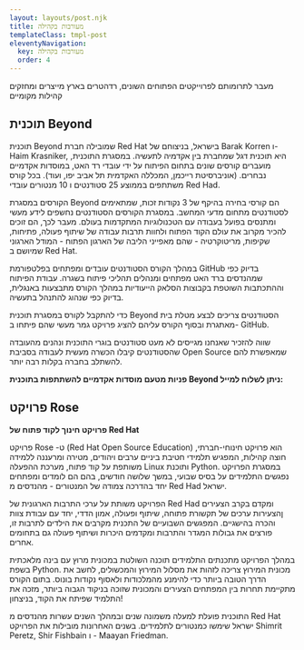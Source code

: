 ```yaml
---
layout: layouts/post.njk
title: מעורבות בקהילה
templateClass: tmpl-post
eleventyNavigation:
  key: מעורבות בקהילה
  order: 4
---
```


מעבר לתרומותם לפרוייקטים הפתוחים השונים, רדהטרים בארץ מייצרים ומחזקים קהילות מקומיים

## תוכנית Beyond

תוכנית Beyond שמובילה חברת Red Hat בישראל, בניצוחם של Barak Korren ו- Haim Krasniker, היא תוכנית דגל שמחברת בין אקדמיה לתעשיה. במסגרת התוכנית, מועברים קורסים שונים בתחום הפיתוח על ידי עובדי רד האט,  במוסדות אקדמיים נבחרים. (אוניברסיטת רייכמן, המכללה האקדמית תל אביב יפו, ועוד). בכל קורס משתתפים בממוצע 25 סטודנטים ו 10 מנטורים עובדי Red Had.

הקורסים במסגרת Beyond הם קורסי בחירה בהיקף של 3 נקודות זכות, שמתאימים לסטודנטים מתחום מדעי המחשב. במסגרת הקורסים הסטודנטים נחשפים לידע מעשי ומתנסים בפועל בעבודה עם הטכנולוגיות המתקדמות בעולם. מעבר לכך, הם זוכים להכיר מקרוב את עולם הקוד הפתוח ולחוות תרבות עבודה של שיתוף פעולה, פתיחות, שקיפות, מריטוקרטיה - שהם מאפייני הליבה של הארגון הפתוח - המודל הארגוני  שמיושם ב Red Hat.


במהלך הקורס הסטודנטים עובדים ומפתחים בפלטפורמת GitHub בדיוק כפי שמהנדסים ברד האט מפתחים ומנהלים תהליכי פיתוח בשגרה. עבודת הפיתוח וההתכתבות השוטפת בקבוצות הסלאק הייעודיות במהלך הקורס מתבצעות באנגלית, בדיוק כפי שנהוג להתנהל בתעשיה.

כדי להתקבל לקורס במסגרת תוכנית Beyond הסטודנטים צריכים לבצע מטלת בית מאתגרת ובסוף הקורס עליהם להציג פרויקט גמר מעשי שהם פיתחו ב- GitHub. 

שווה להזכיר שאנחנו מגייסים לא מעט סטודנטים בוגרי התוכנית ונהנים מהעובדה שהסטודנטים קיבלו הכשרה מעשית לעבודה בסביבת Open Source שמאפשרת להם להשתלב בחברה בקלות רבה יותר.

**פניות מטעם מוסדות אקדמיים להשתתפות בתוכנית Beyond ניתן לשלוח למייל:**

## פרויקט Rose

**פרויקט חינוך לקוד פתוח של Red Hat**   

פרויקט Rose -ט (Red Hat Open Source Education) הוא פרויקט חינוחי-חברתי, חוצה קהילות, המפגיש תלמידי חטיבת ביניים ערבים ויהודים, מטירה ומרעננה ללמידה משותפת על קוד פתוח, מערכת ההפעלה Linux ותוכנת Python. במסגרת הפרויקט נפגשים התלמידים על בסיס שבועי, במשך שלושה חודשים, בהם הם לומדים ומפתחים יחד בהדרכה צמודה של המנטורים -  מהנדסים מ Red Had ישראל.

הפרויקט משותת על ערכי התרבות הארגונית של Red Had ומקדם בקרב הצעירים ןהצעירות ערכים של תקשורת פתוחה, שיתוף ופעולה, אמון הדדי, יחד עם עבודת צוות והכרה בהישגיים. המפגשים השבועיים של התכנית מקרבים את הילדים לתרבות זו, פורצים את גבולות המגדר והתרבות ומקדמים היכרות ושיתוף פעולה גם בתחומים אחרים.

במהלך הפרויקט מתכנתים התלמידים תוכנה השולטת במכונית מרוץ עם בינה מלאכתית בשפת Python. מכונית המירוץ צריכה לזהות את מסלול המירוץ והמכשולים, לחשב את הדרך הטובה ביותר כדי להימנע מהמלכודות ולאסוף נקודות בונוס. בתום הקורס מתקיימת תחרות בין המפתחים הצעירים והמכונית שזוכה בניקוד הגבוה ביותר, מזכה את התלמיד שפיתח את הקוד, בניצחון!

התוכנית פועלת למעלה משמונה שנים ובמהלך השנים עשרות מהנדסים מ Red Hat ישראל שימשו כמנטורים לתלמידים. בשנים האחרונות מובילות את הפרויקט Shimrit Peretz, Shir Fishbain ו - Maayan Friedman.
